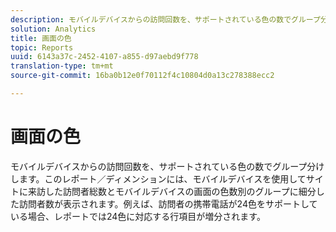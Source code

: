 ```yaml
---
description: モバイルデバイスからの訪問回数を、サポートされている色の数でグループ分けします。このレポート／ディメンションには、モバイルデバイスを使用してサイトに来訪した訪問者総数とモバイルデバイスの画面の色数別のグループに細分した訪問者数が表示されます。例えば、訪問者の携帯電話が24色をサポートしている場合、レポートでは24色に対応する行項目が増分されます。
solution: Analytics
title: 画面の色
topic: Reports
uuid: 6143a37c-2452-4107-a855-d97aebd9f778
translation-type: tm+mt
source-git-commit: 16ba0b12e0f70112f4c10804d0a13c278388ecc2

---
```



# 画面の色

モバイルデバイスからの訪問回数を、サポートされている色の数でグループ分けします。このレポート／ディメンションには、モバイルデバイスを使用してサイトに来訪した訪問者総数とモバイルデバイスの画面の色数別のグループに細分した訪問者数が表示されます。例えば、訪問者の携帯電話が24色をサポートしている場合、レポートでは24色に対応する行項目が増分されます。

